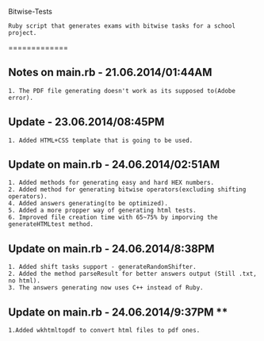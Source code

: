 Bitwise-Tests

	Ruby script that generates exams with bitwise tasks for a school project.
=============

## Notes on main.rb - 21.06.2014/01:44AM ##
	1. The PDF file generating doesn't work as its supposed to(Adobe error).

## Update - 23.06.2014/08:45PM ##
	1. Added HTML+CSS template that is going to be used.

## Update on main.rb - 24.06.2014/02:51AM ##
	1. Added methods for generating easy and hard HEX numbers.
	2. Added method for generating bitwise operators(excluding shifting operators).
	4. Added answers generating(to be optimized).
	5. Added a more propper way of generating html tests.
	6. Improved file creation time with 65~75% by imporving the generateHTMLtest method.

## Update on main.rb - 24.06.2014/8:38PM ##
	1. Added shift tasks support - generateRandomShifter.
	2. Added the method parseResult for better answers output (Still .txt, no html).
	3. The answers generating now uses C++ instead of Ruby.

## Update on main.rb - 24.06.2014/9:37PM **
	1.Added wkhtmltopdf to convert html files to pdf ones.

